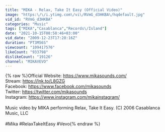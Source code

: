 ```yaml
---
title: "MIKA - Relax, Take It Easy (Official Video)"
image: "https:\/\/i.ytimg.com\/vi\/RVmG_d3HKBA\/hqdefault.jpg"
vid_id: "RVmG_d3HKBA"
categories: "Music"
tags: ["MIKA","Casablanca","Records\/Island"]
date: "2021-10-15T08:58:46+03:00"
vid_date: "2009-12-23T17:28:16Z"
duration: "PT3M56S"
viewcount: "109417576"
likeCount: "933798"
dislikeCount: "19126"
channel: "MIKAVEVO"
---
```

{% raw %}Official Website: <a rel="nofollow" target="blank" href="https://www.mikasounds.com/">https://www.mikasounds.com/</a><br />Stream: <a rel="nofollow" target="blank" href="https://lnk.to/L8GZG">https://lnk.to/L8GZG</a><br />Facebook: <a rel="nofollow" target="blank" href="https://www.facebook.com/mikasounds">https://www.facebook.com/mikasounds</a><br />Twitter: <a rel="nofollow" target="blank" href="https://twitter.com/mikasounds">https://twitter.com/mikasounds</a><br />Instagram: <a rel="nofollow" target="blank" href="https://www.instagram.com/mikainstagram/">https://www.instagram.com/mikainstagram/</a><br /><br />Music video by MIKA performing Relax, Take It Easy. (C) 2006 Casablanca Music, LLC<br /><br />#Mika #RelaxTakeItEasy #Vevo{% endraw %}
